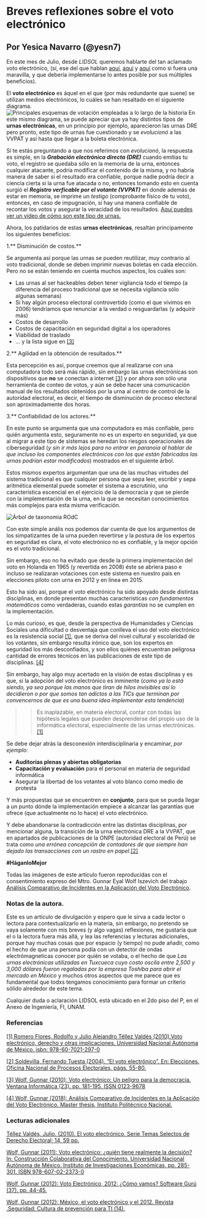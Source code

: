 # Breves reflexiones sobre el voto electrónico
## Por Yesica Navarro (@yesn7)
En este mes de Julio, desde *LIDSOL* queremos hablarte del tan aclamado voto electrónico, (sí, ese del que hablan [aquí](http://www.milenio.com/opinion/julian-german-molina-carrillo/sociedad-derechos-humanos/sistema-de-votacion-electronica-o-voto-electronico), [aquí](https://expansion.mx/tecnologia/2018/06/12/voto-electronico-en-mexico-se-puede-aplicar?internal_source=PLAYLIST) y [aquí](http://www.nacion321.com/elecciones/mexico-ya-ha-votado-en-urnas-electronicas-y-aqui-la-prueba) como si fuera una maravilla, y que debería implementarse lo antes posible por sus múltiples beneficios).

El **voto electrónico** es áquel en el que (por más redundante que suene) se utilizan medios electrónicos, lo cuáles se han resaltado en el siguiente diagrama.
![Principales esquemas de votación empleadas a lo largo de la historia](material/esquemas-votacion.png "Principales esquemas de votación empleadas a lo largo de la historia")
 En este mismo diagrama, se puede apreciar que ya hay distintos tipos de **urnas electrónicas**, en un principio por ejemplo, aparecieron las urnas DRE pero pronto, este tipo de urnas fue cuestionado y se *evolucionó* a las VVPAT y así hasta que llegar a la boleta electrónica.

Si te estás preguntando a que nos referimos con *evolucionó*, la respuesta es simple, en la
 ***Grabación electrónica directa (DRE)***
cuando emitias tu voto, el registro se quedaba sólo en la memoria de la urna, entonces cualquier atacante, podría modificar el contenido de la misma, y no habría manera de saber si el resultado era confiable, porque nadie podría decir a ciencia cierta si  la urna fue atacada o no, entonces tomando esto en cuenta surgió el
***Registro verficable por el votante (VVPAT)*** en donde además de estar en memoria, se imprime un *testigo* (comprobante físico de tu voto), entonces, en caso de impugnación, sí hay una manera confiable de recontar los votos y asegurar la veracidad de los resultados. [Aquí puedes ver un vídeo de cómo son este tipo de urnas.](https://www.youtube.com/watch?v=5-6TMqiiB5Q)

Ahora, los patidarios de estas **urnas electrónicas**, resaltan principamente los siguientes beneficios:

1.** Disminución de costos.**

Se argumenta así porque las urnas se pueden reutilizar, muy contrario al voto tradicional, donde se deben imprimir nuevas boletas en cada elección. Pero no se están teniendo en cuenta muchos aspectos, los cuáles son:
  - Las urnas al ser hackeables deben tener vigilancia todo el tiempo (a diferencia del proceso tradicional que se necesita vigilancia sólo algunas semanas)
  - Si hay algún proceso electoral controvertido (como el que vivimos en 2006) tendríamos que renunciar a la verdad o resguardarlas (y adquirir más)
  - Costos de desarrollo
  - Costos de capacitación en seguridad digital a los operadores
  - Viabilidad de traslado
  - ... y la lista sigue en [[3]](http://ru.iiec.unam.mx/110/)


2.** Agilidad en la obtención de resultados.**

Esta percepción es así, porque creemos que al realizarse con una computadora todo será más rápido, sin embargo las urnas electrónicas son dispositivos que **no** se conectan a internet [[3]](http://ru.iiec.unam.mx/110/) y por ahora son sólo una herramienta de conteo de votos,  y aún se debe hacer una comunicación manual de los resultados obtenidos por la urna al centro de control de la autoridad electoral, es decir, el tiempo de disminución de proceso electoral son aproximadamente dos horas.

3.** Confiabilidad de los actores.**

En este punto se argumenta que una computadora es más confiable, pero quién argumenta esto, seguramente no es un experto en seguridad, ya que al migrar a este tipo de sistemas se heredan los riesgos operacionales de ciberseguridad (*y sin ir más lejos para no entrar en paranoia al hablar de que incluso los componentes electrónicos con los que están fabricados las urnas podrían estar modificados*) mostrados en el siguiente árbol.

 Estos mismos expertos argumentan que una de las muchas virtudes del sistema tradicional es que cualquier persona que sepa leer, escribir y sepa aritmética elemental puede someter el sistema a escrutinio, una característica escencial en el ejercicio de la democracia y que se pierde con la implementación de la urna, en la que se necesitan conocimientos más complejos para esta misma verificación.

![Árbol de taxonomia ROdC](material/arbol-taxonomia.png "Árbol de taxonomia ROdC")

Con este simple anális nos podemos dar cuenta de que los argumentos de los simpatizantes de la urna pueden revertirse y la postura de los expertos en seguridad es clara, el voto electrónico no es confiable, y la mejor opción es el voto tradicional.

Sin embargo, eso no ha evitado que desde la primera implementación del voto en Holanda en 1965 (y revertida en 2008) éste se abriera paso e incluso se realizaran votaciones con este sistema en  nuestro país en  elecciones piloto con urna en 2012 y en línea en 2015.

Esto ha sido así, porque el voto electrónico ha sido apoyado desde distintas disciplinas, en donde presentan muchas características *con fundamentos matemáticos* como verdaderas, cuando estas *garantías* no se cumplen en la implementación.

Lo más curioso, es que, desde la perspectiva de Humanidades y Ciencias Sociales una difícultad o desventaja que conlleva el uso del voto electrónico es la resistencia social [[1]](http://www.te.gob.mx/documentacion/publicaciones/Temas_selectos/14_voto.pdf), que se deriva del nivel cultural y escolaridad de los votantes, sin embargo resulta irónico que, son los expertos en seguridad los más desconfiados, y son ellos quiénes encuentran peligrosa cantidad de errores técnicos en las publicaciones de este tipo de disciplinas. [[4]](http://ru.iiec.unam.mx/4097/)

Sin embargo, hay algo muy acertado en la visión de estas disciplinas y es que,  si la adopción del voto electrónico es inminente (*como ya lo está siendo, ya sea porque las manos que tiran de hilos invisibles así lo decidieron o por que somos tan adictos a las TICs que terminan por convencernos de que es una buena idea implementar esta tendencia*)


>>Es inaplazable, en materia electoral, contar con todas las hipótesis legales que pueden desprenderse del propio uso de la informática electoral, especialmente
de las urnas electrónicas.
[[1]](https://archivos.juridicas.unam.mx/www/bjv/libros/6/2801/2.pdf)


Se debe dejar atrás la desconexión interdisciplinaria y encaminar, *por ejemplo*:
 - **Auditorías plenas y abiertas obligatorias**
 - **Capacitación y evaluación** para el personal en materia de seguridad informática
 - Asegurar la libertad de los votantes al voto blanco como medio de protesta

Y más propuestas que se encuentren en **conjunto**,  para que se pueda llegar a un punto dónde la implementación empiece a alcanzar las garantías que ofrece (que actualmente no lo hace) el voto electrónico.

Y debe abandonarse la contradicción entre las distintas disciplinas, por mencionar alguna, la transición de la urna electrónica DRE a la VVPAT, que en apartados de publicaciones de la ONPE (autoridad electoral de Perú)  se trata como *una errónea concepción de contadores de que siempre han dejado las transacciones con un rastro en papel*.[[2]](https://www.web.onpe.gob.pe/modEducacion/Publicaciones/L-0026.pdf#page=51)

**#HáganloMejor**

Todas las imágenes de este artículo fueron reproducidas con el consentimiento expreso del Mtro. Gunnar Eyal Wolf Iszevich del trabajo [ Análisis Comparativo de Incidentes en la Aplicación del Voto Electrónico](http://ru.iiec.unam.mx/4097/).

### Notas de la autora.

Este es un artículo de divulgación y espero que le sirva a cada lector o lectora para contextualizarlo en la materia, sin embargo, no pretendo se vaya solamente con mis breves (y algo vagas) reflexiones, me gustaría que el o la lectora fuera más allá, y lea las referencias y lecturas adicionales, porque hay muchas cosas que por espacio (y tiempo) no pude añadir, como el hecho de que una persona podía con un detector de ondas electrómagneticas conocer por quién se votaba, o el hecho de que *Las urnas electrónicas utilizadas en Tuxcueca cuyo costo oscila entre 2,500 y
3,000 dólares fueron regaladas por la empresa Toshiba para abrir el  mercado  en  México*  y muchos otros aspectos que me parece que es fundamental que todxs tengamos conocimiento para formar un criterio sólido alrededor de este tema.

Cualquier duda o aclaración LIDSOL está ubicado en el 2do piso del P, en el Anexo de Ingeniería, FI, UNAM.

### Referencias

[[1] Romero Flores, Rodolfo y Julio Alejandro Téllez Valdés (2010).Voto electrónico, derecho y otras implicaciones. Universidad Nacional Autónoma de México. isbn: 978-60-7021-297-0](https://archivos.juridicas.unam.mx/www/bjv/libros/6/2801/2.pdf)

[[2] Soldevilla, Fernando Tuesta (2004). “El voto electrónico”. En: Elecciones. Oficina Nacional de Procesos Electorales, págs. 55-80.](https://www.web.onpe.gob.pe/modEducacion/Publicaciones/L-0026.pdf#page=51)

[[3] Wolf, Gunnar (2010): Voto electrónico: Un peligro para la democracia. Ventana Informática (23). pp. 181-195. ISSN 0123-9678 ](http://ru.iiec.unam.mx/110/)

[[4] Wolf, Gunnar (2018): Análisis Comparativo de Incidentes en la Aplicación del Voto Electrónico. Master thesis, Instituto Politécnico Nacional.](http://ru.iiec.unam.mx/4097/)

### Lecturas adicionales


[ Téllez Valdés, Julio. (2010). El voto electrónico. Serie Temas Selectos de Derecho Electoral; 14, 59 pp. ](http://www.te.gob.mx/documentacion/publicaciones/Temas_selectos/14_voto.pdf)

[ Wolf, Gunnar (2011): Voto electrónico: ¿quién tiene realmente la decisión? In: Construcción Colaborativa del Conocimiento. Universidad Nacional Autónoma de México. Instituto de Investigaciones Económicas, pp. 285-301. ISBN 978-607-02-2373-0 ](http://ru.iiec.unam.mx/2358/)

[ Wolf, Gunnar (2012): Voto Electrónico, 2012: ¿Cómo vamos? Software Gurú (37). pp. 44-45. ](http://ru.iiec.unam.mx/1812/)

[ Wolf, Gunnar (2012): México, el voto electrónico y el 2012. Revista .Seguridad: Cultura de prevención para TI (14). ](http://ru.iiec.unam.mx/1813/)
